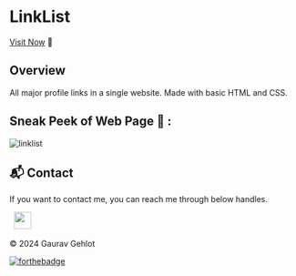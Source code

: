 # LinkList

[Visit Now](https://GauravGehlot.in) 🚀

## Overview

All major profile links in a single website.
Made with basic HTML and CSS.


## Sneak Peek of Web Page 🙈 :
![linklist](https://ibb.co/3RhJX9F)



<h2>📬 Contact</h2>

If you want to contact me, you can reach me through below handles.

&nbsp;&nbsp;<a href="https://www.linkedin.com/in/gauravgehlot/"><img src="https://www.felberpr.com/wp-content/uploads/linkedin-logo.png" width="30"></img></a>

© 2024 Gaurav Gehlot


[![forthebadge](https://forthebadge.com/images/badges/built-with-love.svg)](https://forthebadge.com)
